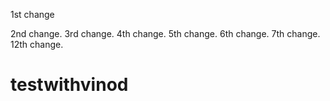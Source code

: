 1st change

2nd change.
3rd change.
4th change.
5th change.
6th change.
7th change.
12th change.
# testwithvinod
